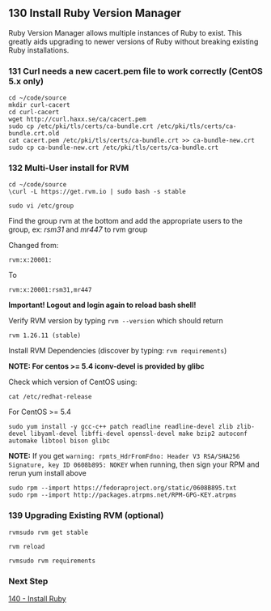 ## 130 Install Ruby Version Manager

Ruby Version Manager allows multiple instances of Ruby to exist.  This greatly aids upgrading to newer versions of Ruby without breaking existing Ruby installations.

### 131 Curl needs a new cacert.pem file to work correctly (CentOS 5.x only)

```
cd ~/code/source
mkdir curl-cacert
cd curl-cacert
wget http://curl.haxx.se/ca/cacert.pem
sudo cp /etc/pki/tls/certs/ca-bundle.crt /etc/pki/tls/certs/ca-bundle.crt.old
cat cacert.pem /etc/pki/tls/certs/ca-bundle.crt >> ca-bundle-new.crt
sudo cp ca-bundle-new.crt /etc/pki/tls/certs/ca-bundle.crt
```

### 132 Multi-User install for RVM

```
cd ~/code/source
\curl -L https://get.rvm.io | sudo bash -s stable

sudo vi /etc/group
```

Find the group rvm at the bottom and add the appropriate users to the group, ex: *rsm31* and *mr447* to rvm group

Changed from:

```
rvm:x:20001:
```

To

```
rvm:x:20001:rsm31,mr447
```

**Important! Logout and login again to reload bash shell!**

Verify RVM version by typing `rvm --version` which should return

```console
rvm 1.26.11 (stable)
```

Install RVM Dependencies (discover by typing: `rvm requirements`)

**NOTE: For centos >= 5.4 iconv-devel is provided by glibc**

Check which version of CentOS using:

```
cat /etc/redhat-release
```

For CentOS >= 5.4

```
sudo yum install -y gcc-c++ patch readline readline-devel zlib zlib-devel libyaml-devel libffi-devel openssl-devel make bzip2 autoconf automake libtool bison glibc
```

**NOTE:** If you get `warning: rpmts_HdrFromFdno: Header V3 RSA/SHA256 Signature, key ID 0608b895: NOKEY` when running, then sign your RPM and rerun yum install above

```
sudo rpm --import https://fedoraproject.org/static/0608B895.txt
sudo rpm --import http://packages.atrpms.net/RPM-GPG-KEY.atrpms
```

### 139 Upgrading Existing RVM (optional)

```
rvmsudo rvm get stable

rvm reload

rvmsudo rvm requirements
```

### Next Step

[140 - Install Ruby](https://github.com/sleepepi/sleepepi/tree/master/virtual-machines/140-install-ruby.md)
